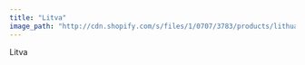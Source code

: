 ```yaml
---
title: "Litva"
image_path: "http://cdn.shopify.com/s/files/1/0707/3783/products/lithuania-flag_grande.jpg?v=1418067972"
---
```

Litva